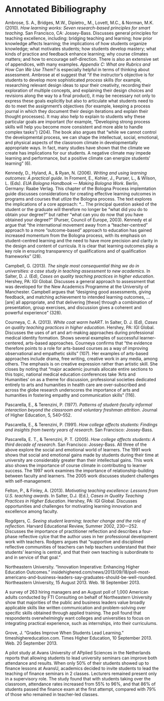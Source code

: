 Annotated Bibiliography
=======================

Ambrose, S. A., Bridges, M.W., Dipietro,, M., Lovett, M.C., & Norman, M.K. (2010). *How learning works: Seven research-based principles for smart teaching*. San Francisco, CA: Jossey-Bass. Discusses general principles for teaching excellence, including: bridging teaching and learning; how prior knowledge affects learning; the implications of how students organize knowledge; what motivates students; how students develop mastery; what kinds of practice and feedback enhance learning; why course climates matters; and how to encourage self-direction. There is also an extensive set of appendices, with many examples. *Appendix C: What are Rubrics and How Can We Use Them?* is especially helpful in terms of thinking about assessment. Ambrose at el suggest that “if the instructor’s objective is for students to develop more sophisticated *process* skills (for example, researching relevant design ideas to spur their creativity, recording their exploration of multiple concepts, and explaining their design choices and revisions along the way to a final product), it may be necessary not only to express these goals explicitly but also to articulate what students need to do to meet the assignment’s objectives (for example, keeping a process journal in which they document their design iterations and explain their thought processes). It may also help to explain to students why these particular goals are important (for example, “Developing strong process skills will help you become more consistent and more able to handle complex tasks”) (204). The book also argues that “while we cannot control the developmental process, we can shape the intellectual, social, emotional, and physical aspects of the classroom climate in developmentally appropriate ways. In fact, many studies have shown that the climate we create has implications for our students. A negative climate may impede learning and performance, but a positive climate can energize students’ learning” (6).

Kennedy, D., Hyland, A., & Ryan, N. (2006). *Writing and using learning outcomes: A practical guide*. In Froment, E., Kohler, J., Purser, L., & Wilson, L. (Eds). *EUA Bologna Handbook — Making Bologna Work*. Berlin, Germany: Raabe Verlag. This chapter of the Bologna Process implemtation guide discusses considerations for creating effective learning outcomes in programs and courses that utlize the Bologna process. The text explores the implications of a core approach: *… The principal question asked of the student or the graduate will therefore no longer be “what did you do to obtain your degree?” but rather “what can you do now that you have obtained your degree?” (Purser, Council of Europe, 2003). Kennedy et al argue that “the international movement away from a “teacher-centred” approach to a more “outcome-based” approach to education has gained increased momentum from the Bologna process, with its emphasis on student-centred learning and the need to have more precision and clarity in the design and content of curricula. It is clear that learning outcomes play a key role in ensuring transparency of qualifications and of qualification frameworks” (28).

Campbell, G. (2013). *The single most consequential thing we do in universities: a case study in teaching assessment to new academics*. In Salter, D. J. (Ed), *Cases on quality teaching practices in higher education*. Hershey, PA: IGI Global. Discusses a general approach to assessment that was developed for the New Academics Programme at the University of Manchester. Campbell argues that “designing good assessments, giving feedback, and matching achievement to intended learning outcomes, … [are] all appropriate, and that delivering [these] through a combination of presentation, group exercises, and discussion gives a coherent and powerful experience” (328).

Courneya, C. A. (2013). *White coat warm heART*. In Salter, D. J. (Ed), *Cases on quality teaching practices in higher education*. Hershey, PA: IGI Global. Discusses the uses of art and art-making approaches during professional medical identity formation. Shows several examples of successful learner-centered, arts-based approaches. Courneya confirms that “the evidence therefore points to a role for arts-based courses as a way of improving observational and empathetic skills” (107). Her examples of arts-based approaches include drama, free writing, creative work in any media, among others. The emphasis is on creative expression rather than artistic skill. She closes by noting that “major academic journals allocate entire sections to this topic, national medical education conferences take ‘Arts and Humanities’ on as a theme for discussion, professional societies dedicated entirely to arts and humanities in health care are over-subscribed and across the globe research underscores the importance of arts and humanities in fostering empathy and communication skills” (116).

Pascarella, E., & Terenzini, P. (1977). *Patterns of student-faculty informal interaction beyond the classroom and voluntary freshman attrition*. Journal of Higher Education, 5, 540–552.

Pascarella, E., & Terenzini, P. (1991). *How college affects students: Findings
and insights from twenty years of research*. San Francisco: Jossey-Bass.

Pascarella, E. T., & Terenzini, P. T. (2005). *How college affects students: A
third decade of research*. San Francisco: Jossey-Bass. All three of the above explore the social and emotional world of learners. The 1991 work shows that social and emotional gains made by students during their time at university are considerably greater than their intellectual gains. This work also shows the importance of course climate in contributing to learner success. The 1997 work examines the importance of relationship-building between faculty and learners. The 2005 work discusses student challenges with self-management.

Felton, P., & Finley, A. (2013). *Motivating teaching excellence: Lessons from U.S. teaching awards*. In Salter, D.J. (Ed.), *Cases in Quality Teaching Practices in Higher Education*. Hershey, PA: IGI Global. Discusses opportunities and challenges for motivating learning innovation and excellence among faculty.

Rogdgers, C. *Seeing student learning; teacher change and the role of reflection.* Harvard Educational Review, Summer 2002, 230—252. Discusses the importance of practitioner reflection and describes a four-phase reflective cylce that the author uses in her professional development work with teachers. Rodgers argues that “supportive and disciplined reflective communities of teachers can help teachers understand that their students’ learning is central, and that their own teaching is subordinate to and in service of that goal.”

Northeastern University. “Innovation Imperative: Enhancing Higher Education Outcomes.” insidehighered.com/news/2013/09/18/poll-most-americans-and-business-leaders-say-graduates-should-be-well-rounded. Northeastern University, 15 August 2013. Web. 18 September 2013. 

A survey of 263 hiring managers and an August poll of 1,000 American adults conducted by FTI Consulting on behalf of Northeastern University show that majorities of the public and business leaders value broadly applicable skills like written communication and problem-solving over specific skills obtained through applied training. The poll found that respondents overwhelmingly want colleges and universities to focus on integrating practical experience, such as internships, into their curriculums.

Grove, J. “Grades Improve When Students Lead Learning.” timeshighereducation.com. Times Higher Education, 10 September 2013. Web. 20 September 2013. 

A pilot study at Avans University of APplied Sciences in the Netherlands reports that allowing students to lead university seminars can improve both attendance and results. When only 50% of their students showed up to finance lessons at AvansU, academics decided to invite students to lead the teaching of finance seminars in 2 classes. Lecturers remained present only in a supervisory role. The study found that with students taking over the classroom, attendance rates increased from 55% to 96%, and that 86% of students passed the finance exam at the first attempt, compared with 79% of those who remained in teacher-led classes.
